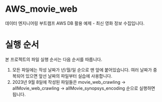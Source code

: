 # AWS_movie_web
데이터 엔지니어링 부트캠프 AWS DB 활용 예제 - 최신 영화 정보 수집입니다.

# 실행 순서
본 프로젝트의 파일 실행 순서는 다음 순서를 따릅니다.
1. 모든 파일에는 작성 날짜가 년/월/일 순으로 맨 앞에 붙어있습니다. 여러 날짜가 중복되어 있으면 앞선 날짜의 파일부터 실습에 사용합니다.
2. 2023년 9월 8일에 작성된 파일들은 movie_web_crawling → allMovie_web_crawling → allMovie_synopsys_encoding 순으로 실행하면 됩니다.